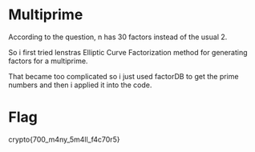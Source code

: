 # Multiprime

According to the question, n has 30 factors instead of the usual 2.

So i first tried lenstras Elliptic Curve Factorization method for generating factors for a multiprime.

That became too complicated so i just used factorDB to get the prime numbers and then i applied it into the code.

  # Flag

  crypto{700_m4ny_5m4ll_f4c70r5}
